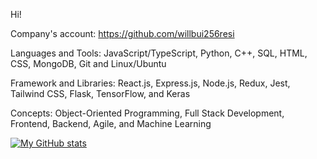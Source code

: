 Hi!

Company's account: https://github.com/willbui256resi

Languages and Tools: JavaScript/TypeScript, Python, C++, SQL, HTML, CSS, MongoDB, Git and Linux/Ubuntu

Framework and Libraries: React.js, Express.js, Node.js, Redux, Jest, Tailwind CSS, Flask, TensorFlow, and Keras

Concepts: Object-Oriented Programming, Full Stack Development, Frontend, Backend, Agile, and Machine Learning

[![My GitHub stats](https://github-readme-stats.vercel.app/api?username=cats256)](https://github.com/anuraghazra/github-readme-stats)
